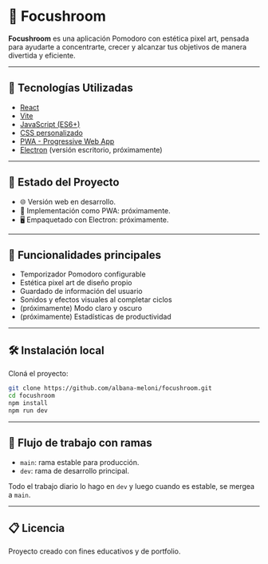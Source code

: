 # 🍄 Focushroom

**Focushroom** es una aplicación Pomodoro con estética pixel art, pensada para ayudarte a concentrarte, crecer y alcanzar tus objetivos de manera divertida y eficiente.

---

## 🚀 Tecnologías Utilizadas

- [React](https://react.dev/)
- [Vite](https://vitejs.dev/)
- [JavaScript (ES6+)](https://developer.mozilla.org/en-US/docs/Web/JavaScript)
- [CSS personalizado](https://developer.mozilla.org/en-US/docs/Web/CSS)
- [PWA - Progressive Web App](https://web.dev/progressive-web-apps/)
- [Electron](https://www.electronjs.org/) (versión escritorio, próximamente)

---

## 🌱 Estado del Proyecto

- 🌐 Versión web en desarrollo.
- 📱 Implementación como PWA: próximamente.
- 🖥️ Empaquetado con Electron: próximamente.

---

## 🎯 Funcionalidades principales
- Temporizador Pomodoro configurable
- Estética pixel art de diseño propio
- Guardado de información del usuario
- Sonidos y efectos visuales al completar ciclos
- (próximamente) Modo claro y oscuro
- (próximamente) Estadísticas de productividad

---

## 🛠️ Instalación local

Cloná el proyecto:

```bash
git clone https://github.com/albana-meloni/focushroom.git
cd focushroom
npm install
npm run dev
```

---

## 🔀 Flujo de trabajo con ramas
- ```main```: rama estable para producción.
- ```dev```: rama de desarrollo principal.

Todo el trabajo diario lo hago en ```dev``` y luego cuando es estable, se mergea a ```main```.

---

## 📋 Licencia
Proyecto creado con fines educativos y de portfolio.